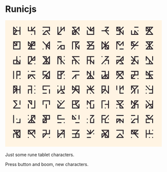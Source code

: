 # Runicjs

![Sample rune tablet](runicjs.png)

Just some rune tablet characters. 

Press button and boom, new characters. 

